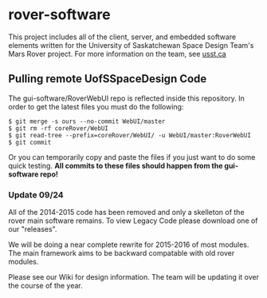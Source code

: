 # rover-software

This project includes all of the client, server, and embedded software elements written for the University of Saskatchewan Space Design Team's Mars Rover project.
For more information on the team, see [usst.ca](http://usst.ca)

## Pulling remote UofSSpaceDesign Code

The gui-software/RoverWebUI repo is reflected inside this repository. In order to get the latest files you must do the following:

    $ git merge -s ours --no-commit WebUI/master
    $ git rm -rf coreRover/WebUI
    $ git read-tree --prefix=coreRover/WebUI/ -u WebUI/master:RoverWebUI
    $ git commit

Or you can temporarily copy and paste the files if you just want to do some quick testing.
__All commits to these files should happen from the gui-software repo!__

### Update 09/24

All of the 2014-2015 code has been removed and only a skelleton of the rover main software remains.
To view Legacy Code please download one of our "releases".

We will be doing a near complete rewrite for 2015-2016 of most modules. The main framework aims to be backward compatable with old rover modules.

Please see our Wiki for design information. The team will be updating it over the course of the year.
